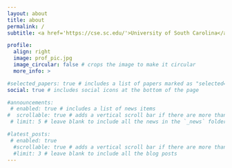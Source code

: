 ```yaml
---
layout: about
title: about
permalink: /
subtitle: <a href='https://cse.sc.edu/'>University of South Carolina</a> | <a href='https://aiisc.ai/'> AIISC <a> <br> jajeesankalp@gmail.com

profile:
  align: right
  image: prof_pic.jpg
  image_circular: false # crops the image to make it circular
  more_info: >

#selected_papers: true # includes a list of papers marked as "selected={true}"
social: true # includes social icons at the bottom of the page

#announcements:
 # enabled: true # includes a list of news items
#  scrollable: true # adds a vertical scroll bar if there are more than 3 news items
 # limit: 5 # leave blank to include all the news in the `_news` folder

#latest_posts:
 # enabled: true
  #scrollable: true # adds a vertical scroll bar if there are more than 3 new posts items
  #limit: 3 # leave blank to include all the blog posts
---
```


